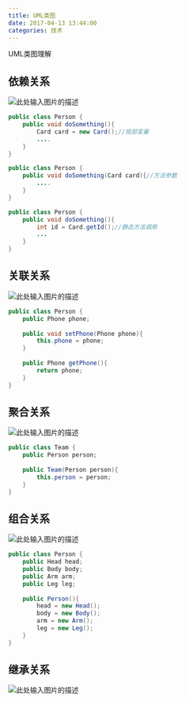 ```yaml
---
title: UML类图
date: 2017-04-13 13:44:00
categories: 技术
---
```


UML类图理解

<!-- more -->

## 依赖关系

![此处输入图片的描述][2]

``` java
public class Person {  
    public void doSomething(){  
        Card card = new Card();//局部变量  
        ....  
    }  
} 
```

``` java
public class Person {  
    public void doSomething(Card card){//方法参数  
        ....  
    }  
}  
```

``` java
public class Person {  
    public void doSomething(){  
        int id = Card.getId();//静态方法调用  
        ...  
    }  
} 
```

## 关联关系

![此处输入图片的描述][3]

``` java
public class Person {  
    public Phone phone;  
      
    public void setPhone(Phone phone){        
        this.phone = phone;  
    }  
      
    public Phone getPhone(){          
        return phone;  
    }  
} 
```

## 聚合关系

![此处输入图片的描述][4]

``` java
public class Team {  
    public Person person;  
      
    public Team(Person person){  
        this.person = person;  
    }  
}  
```

## 组合关系

![此处输入图片的描述][5]

``` java
public class Person {  
    public Head head;  
    public Body body;  
    public Arm arm;  
    public Leg leg;  
      
    public Person(){  
        head = new Head();  
        body = new Body();  
        arm = new Arm();  
        leg = new Leg();  
    }  
} 
```

## 继承关系

![此处输入图片的描述][6]


  [1]: https://files.ciphermagic.cn/uml1.jpg
  [2]: https://files.ciphermagic.cn/uml2.jpg
  [3]: https://files.ciphermagic.cn/uml3.jpg
  [4]: https://files.ciphermagic.cn/uml4.jpg
  [5]: https://files.ciphermagic.cn/uml5.jpg
  [6]: https://files.ciphermagic.cn/uml6.jpg

